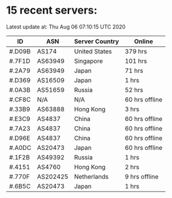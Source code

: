 # 15 recent servers:

Latest update at: Thu Aug 06 07:10:15 UTC 2020

| ID | ASN | Server Country | Online |
| -- | --- | -------------- | ------ |
| #.D09B | AS174 | United States | 379 hrs |
| #.7F1D | AS63949 | Singapore | 101 hrs |
| #.2A79 | AS63949 | Japan | 71 hrs |
| #.D369 | AS16509 | Japan | 1 hrs |
| #.0A3B | AS51659 | Russia | 52 hrs |
| #.CF8C | N/A | N/A | 60 hrs offline |
| #.33B9 | AS63888 | Hong Kong | 3 hrs |
| #.E3C9 | AS4837 | China | 60 hrs offline |
| #.7A23 | AS4837 | China | 60 hrs offline |
| #.D96E | AS4837 | China | 60 hrs offline |
| #.A0DC | AS20473 | Japan | 60 hrs offline |
| #.1F2B | AS49392 | Russia | 1 hrs |
| #.4151 | AS4760 | Hong Kong | 2 hrs |
| #.770F | AS202425 | Netherlands | 9 hrs offline |
| #.6B5C | AS20473 | Japan | 1 hrs |

